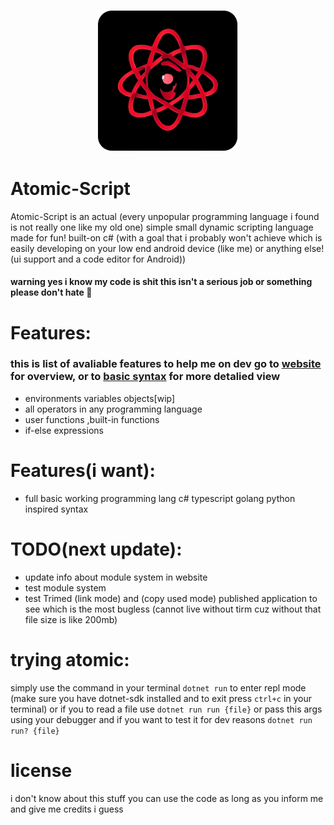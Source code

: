 <p align="center" width="100% height="100%">
<img src="/website/res/logo.png" width="45%" height="45%">
</p>

# Atomic-Script

Atomic-Script is an actual (every unpopular programming language i found is not really one like my old one) simple small dynamic scripting language made for fun! built-on c# (with a goal that i probably won't achieve which is easily developing on your low end android device (like me) or anything else! (ui support and a code editor for Android))
#### warning yes i know my code is shit this isn't a serious job or something please don't hate 🥳

# Features:
### this is list of avaliable features to help me on dev go to [website](https://atonix0.github.io/Atomic-Script) for overview, or to [basic syntax](https://atonix0.github.io/Atomic-Script/docs/basic_syntax) for more detalied view
- environments variables objects[wip]
- all operators in any programming language
- user functions ,built-in functions
- if-else expressions

# Features(i want):

- full basic working programming lang c# typescript golang python inspired syntax

# TODO(next update):
- update info about module system in website
- test module system
- test Trimed (link mode) and (copy used mode) published application to see which is the most bugless (cannot live without tirm cuz without that file size is like 200mb)
# trying atomic:
simply use the command in your terminal ```dotnet run``` to enter repl mode
(make sure you have dotnet-sdk installed and to exit press ```ctrl+c``` in your terminal)
or if you to read a file use ```dotnet run run {file}``` or pass this args using your debugger
and if you want to test it for dev reasons ```dotnet run run? {file}``` 

# license
i don't know about this stuff you can use the code as long as you inform me and give me credits i guess
